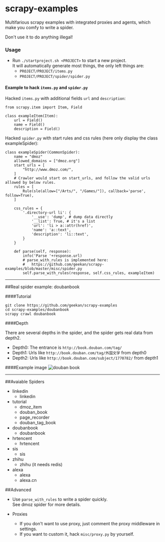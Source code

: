 scrapy-examples
==============

Multifarious scrapy examples with integrated proxies and agents, which make you comfy to write a spider.

Don't use it to do anything illegal!

### Usage

* Run `./startproject.sh <PROJECT>` to start a new project.  
  It will automatically generate most things, the only left things are:
  * `PROJECT/PROJECT/items.py`
  * `PROJECT/PROJECT/spider/spider.py`

#### Example to hack `items.py` and `spider.py`

Hacked `items.py` with additional fields `url` and `description`:  
```
from scrapy.item import Item, Field

class exampleItem(Item):
    url = Field()
    name = Field()
    description = Field()
```

Hacked `spider.py` with start rules and css rules (here only display the class exampleSpider):  
```
class exampleSpider(CommonSpider):
    name = "dmoz"
    allowed_domains = ["dmoz.org"]
    start_urls = [
        "http://www.dmoz.com/",
    ]
    # Crawler would start on start_urls, and follow the valid urls allowed by below rules.
    rules = [
        Rule(sle(allow=["/Arts/", "/Games/"]), callback='parse', follow=True),
    ]

    css_rules = {
        '.directory-url li': {
            '__use': 'dump', # dump data directly
            '__list': True, # it's a list
            'url': 'li > a::attr(href)',
            'name': 'a::text',
            'description': 'li::text',
        }
    }

    def parse(self, response):
        info('Parse '+response.url)
        # parse_with_rules is implemented here:
        #   https://github.com/geekan/scrapy-examples/blob/master/misc/spider.py
        self.parse_with_rules(response, self.css_rules, exampleItem)
```

***

##Real spider example: doubanbook

####Tutorial

    git clone https://github.com/geekan/scrapy-examples
    cd scrapy-examples/doubanbook
    scrapy crawl doubanbook

####Depth

There are several depths in the spider, and the spider gets
real data from depth2.

- Depth0: The entrance is `http://book.douban.com/tag/`
- Depth1: Urls like `http://book.douban.com/tag/外国文学` from depth0
- Depth2: Urls like `http://book.douban.com/subject/1770782/` from depth1

####Example image
![douban book](https://raw.githubusercontent.com/geekan/scrapy-examples/master/doubanbook/sample.jpg)

***

##Avaiable Spiders

* linkedin
  * linkedin
* tutorial
  * dmoz_item
  * douban_book
  * page_recorder
  * douban_tag_book
* doubanbook
  * doubanbook
* hrtencent
  * hrtencent
* sis
  * sis
* zhihu
  * zhihu (it needs redis)
* alexa
  * alexa
  * alexa.cn

##Advanced

* Use `parse_with_rules` to write a spider quickly.  
  See dmoz spider for more details.

* Proxies
  * If you don't want to use proxy, just comment the proxy middleware in settings.  
  * If you want to custom it, hack `misc/proxy.py` by yourself.  
